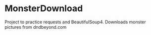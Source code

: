 # MonsterDownload
Project to practice requests and BeautifulSoup4. Downloads monster pictures from dndbeyond.com
